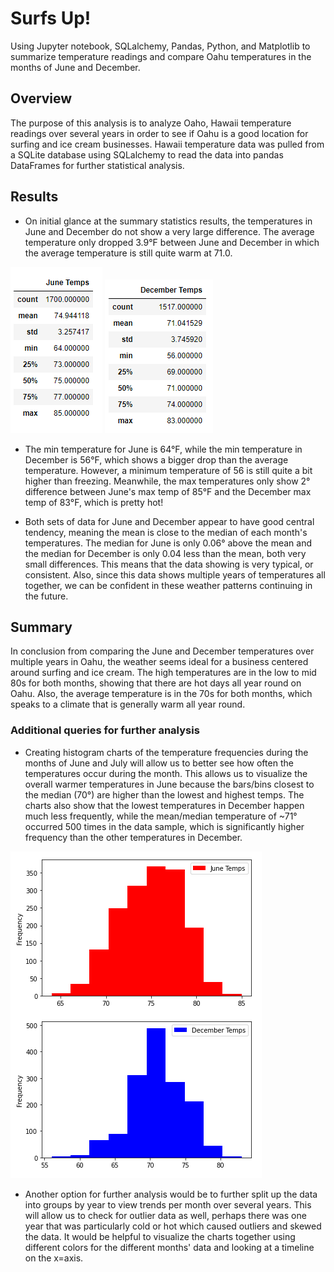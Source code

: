 # Surfs Up!
Using Jupyter notebook, SQLalchemy, Pandas, Python, and Matplotlib to summarize temperature readings and compare Oahu temperatures in the months of June and December. 

## Overview

The purpose of this analysis is to analyze Oaho, Hawaii temperature readings over several years in order to see if Oahu is a good location for surfing and ice cream businesses. Hawaii temperature data was pulled from a SQLite database using SQLalchemy to read the data into pandas DataFrames for further statistical analysis. 


## Results

- On initial glance at the summary statistics results, the temperatures in June and December do not show a very large difference. The average temperature only dropped 3.9°F between June and December in which the average temperature is still quite warm at 71.0. 

![June Temp Statistics](june_temps.png)
![December Temp Statistics](dec_temps.png)

- The min temperature for June is 64°F, while the min temperature in December is 56°F, which shows a bigger drop than the average temperature. However, a minimum temperature of 56 is still quite a bit higher than freezing. Meanwhile, the max temperatures only show 2° difference between June's max temp of 85°F and the December max temp of 83°F, which is pretty hot!

- Both sets of data for June and December appear to have good central tendency, meaning the mean is close to the median of each month's temperatures. The median for June is only 0.06° above the mean and the median for December is only 0.04 less than the mean, both very small differences. This means that the data showing is very typical, or consistent. Also, since this data shows multiple years of temperatures all together, we can be confident in these weather patterns continuing in the future. 


## Summary

In conclusion from comparing the June and December temperatures over multiple years in Oahu, the weather seems ideal for a business centered around surfing and ice cream. The high temperatures are in the low to mid 80s for both months, showing that there are hot days all year round on Oahu. Also, the average temperature is in the 70s for both months, which speaks to a climate that is generally warm all year round. 

### Additional queries for further analysis
- Creating histogram charts of the temperature frequencies during the months of June and July will allow us to better see how often the temperatures occur during the month. This allows us to visualize the overall warmer temperatures in June because the bars/bins closest to the median (70°) are higher than the lowest and highest temps. The charts also show that the lowest temperatures in December happen much less frequently, while the mean/median temperature of ~71° occurred 500 times in the data sample, which is significantly higher frequency than the other temperatures in December. 

![June and December Historgrams](june_dec_histogram.png)

- Another option for further analysis would be to further split up the data into groups by year to view trends per month over several years. This will allow us to check for outlier data as well, perhaps there was one year that was particularly cold or hot which caused outliers and skewed the data. It would be helpful to visualize the charts together using different colors for the different months' data and looking at a timeline on the x=axis. 


